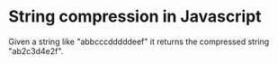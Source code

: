 # String compression in Javascript

 Given a string like "abbcccdddddeef" it returns the compressed string "ab2c3d4e2f".
